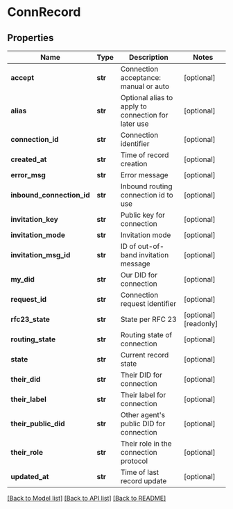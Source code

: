 # ConnRecord


## Properties
Name | Type | Description | Notes
------------ | ------------- | ------------- | -------------
**accept** | **str** | Connection acceptance: manual or auto | [optional] 
**alias** | **str** | Optional alias to apply to connection for later use | [optional] 
**connection_id** | **str** | Connection identifier | [optional] 
**created_at** | **str** | Time of record creation | [optional] 
**error_msg** | **str** | Error message | [optional] 
**inbound_connection_id** | **str** | Inbound routing connection id to use | [optional] 
**invitation_key** | **str** | Public key for connection | [optional] 
**invitation_mode** | **str** | Invitation mode | [optional] 
**invitation_msg_id** | **str** | ID of out-of-band invitation message | [optional] 
**my_did** | **str** | Our DID for connection | [optional] 
**request_id** | **str** | Connection request identifier | [optional] 
**rfc23_state** | **str** | State per RFC 23 | [optional] [readonly] 
**routing_state** | **str** | Routing state of connection | [optional] 
**state** | **str** | Current record state | [optional] 
**their_did** | **str** | Their DID for connection | [optional] 
**their_label** | **str** | Their label for connection | [optional] 
**their_public_did** | **str** | Other agent&#39;s public DID for connection | [optional] 
**their_role** | **str** | Their role in the connection protocol | [optional] 
**updated_at** | **str** | Time of last record update | [optional] 

[[Back to Model list]](../README.md#documentation-for-models) [[Back to API list]](../README.md#documentation-for-api-endpoints) [[Back to README]](../README.md)


